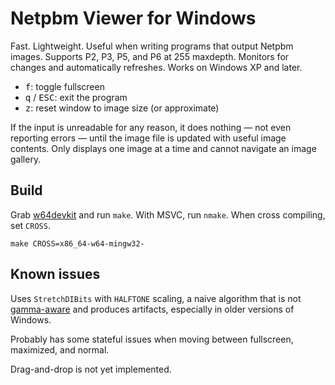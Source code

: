 # Netpbm Viewer for Windows

Fast. Lightweight. Useful when writing programs that output Netpbm images.
Supports P2, P3, P5, and P6 at 255 maxdepth. Monitors for changes and
automatically refreshes. Works on Windows XP and later.

* <kbd>f</kbd>: toggle fullscreen
* <kbd>q</kbd> / <kbd>ESC</kbd>: exit the program
* <kbd>z</kbd>: reset window to image size (or approximate)

If the input is unreadable for any reason, it does nothing — not even
reporting errors — until the image file is updated with useful image
contents. Only displays one image at a time and cannot navigate an image
gallery.

## Build

Grab [w64devkit][] and run `make`. With MSVC, run `nmake`. When cross
compiling, set `CROSS`.

    make CROSS=x86_64-w64-mingw32-

## Known issues

Uses `StretchDIBits` with `HALFTONE` scaling, a naive algorithm that is
not [gamma-aware][] and produces artifacts, especially in older versions
of Windows.

Probably has some stateful issues when moving between fullscreen,
maximized, and normal.

Drag-and-drop is not yet implemented.


[gamma-aware]: http://www.ericbrasseur.org/gamma.html?i=1
[w64devkit]: https://github.com/skeeto/w64devkit

